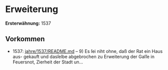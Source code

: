 # Erweiterung

**Ersterwähnung:** 1537

## Vorkommen
- 1537: [jahre/1537/README.md](../jahre/1537/README.md) – 9) Es ſei niht ohne, daß der Rat ein Haus aus-
gekauft und dasſelbe abgebrochen zu Erweiterung der Gaſſe
in Feuersnot, Zierheit der Stadt un...
